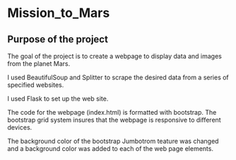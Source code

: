 # Mission_to_Mars  
  
## Purpose of the project  
  
The goal of the project is to create a webpage to display data and images from the planet Mars.  
  
I used BeautifulSoup and Splitter to scrape the desired data from a series of specified websites.  
  
I used Flask to set up the web site.  
  
The code for the webpage (index.html) is formatted with bootstrap.  The bootstrap grid system insures that the webpage is responsive to different devices.  
  
The background color of the bootstrap Jumbotrom teature was changed and a background color was added to each of the web page elements.  
